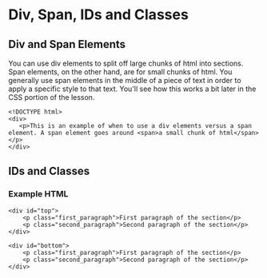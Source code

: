 # Div, Span, IDs and Classes
## Div and Span Elements
You can use div elements to split off large chunks of html into sections. Span elements, on the other hand, are for small chunks of html. You generally use span elements in the middle of a piece of text in order to apply a specific style to that text. You'll see how this works a bit later in the CSS portion of the lesson.
```doctest
<!DOCTYPE html>
<div>
   <p>This is an example of when to use a div elements versus a span element. A span element goes around <span>a small chunk of html</span></p>
</div>

```

## IDs and Classes
### Example HTML
```doctest
<div id="top">
    <p class="first_paragraph">First paragraph of the section</p>
    <p class="second_paragraph">Second paragraph of the section</p>
</div>

<div id="bottom">
    <p class="first_paragraph">First paragraph of the section</p>
    <p class="second_paragraph">Second paragraph of the section</p>
</div>

```